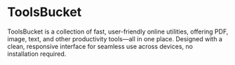 # ToolsBucket
ToolsBucket is a collection of fast, user-friendly online utilities, offering PDF, image, text, and other productivity tools—all in one place. Designed with a clean, responsive interface for seamless use across devices, no installation required.
